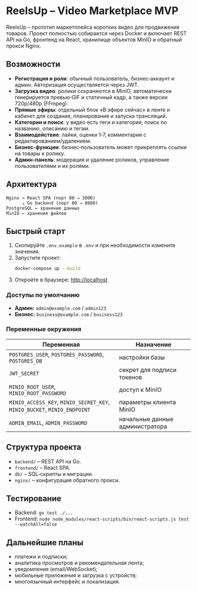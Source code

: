 # ReelsUp – Video Marketplace MVP

ReelsUp – прототип маркетплейса коротких видео для продвижения товаров. Проект полностью собирается через Docker и включает REST API на Go, фронтенд на React, хранилище объектов MinIO и обратный прокси Nginx.

## Возможности
- **Регистрация и роли**: обычный пользователь, бизнес‑аккаунт и админ. Авторизация осуществляется через JWT.
- **Загрузка видео**: ролики сохраняются в MinIO, автоматически генерируется превью‑GIF и статичный кадр, а также версии 720p/480p (FFmpeg).
- **Прямые эфиры**: отдельный блок «В эфире сейчас» в ленте и кабинет для создания, планирования и запуска трансляций.
- **Категории и поиск**: у видео есть теги и категория; поиск по названию, описанию и тегам.
- **Взаимодействие**: лайки, оценки 1‑7, комментарии с редактированием/удалением.
- **Бизнес‑функции**: бизнес‑пользователь может прикреплять ссылки на товары к ролику.
- **Админ‑панель**: модерация и удаление роликов, управление пользователями и их ролями.

## Архитектура
```
Nginx → React SPA (порт 80 → 3000)
      ↘ Go backend (порт 80 → 8080)
PostgreSQL ← хранение данных
MinIO ← хранение файлов
```

## Быстрый старт
1. Скопируйте `.env.example` в `.env` и при необходимости измените значения.
2. Запустите проект:
   ```bash
   docker-compose up --build
   ```
3. Откройте в браузере: [http://localhost](http://localhost)

### Доступы по умолчанию
- **Админ:** `admin@example.com` / `admin123`
- **Бизнес:** `business@example.com` / `business123`

### Переменные окружения
| Переменная | Назначение |
|-----------|------------|
| `POSTGRES_USER`, `POSTGRES_PASSWORD`, `POSTGRES_DB` | настройки базы |
| `JWT_SECRET` | секрет для подписи токенов |
| `MINIO_ROOT_USER`, `MINIO_ROOT_PASSWORD` | доступ к MinIO |
| `MINIO_ACCESS_KEY`, `MINIO_SECRET_KEY`, `MINIO_BUCKET`, `MINIO_ENDPOINT` | параметры клиента MinIO |
| `ADMIN_EMAIL`, `ADMIN_PASSWORD` | начальные данные администратора |

## Структура проекта
- `backend/` – REST API на Go.
- `frontend/` – React SPA.
- `db/` – SQL‑скрипты и миграции.
- `nginx/` – конфигурация обратного прокси.

## Тестирование
- Backend: `go test ./...`
- Frontend: `node node_modules/react-scripts/bin/react-scripts.js test --watchAll=false`

## Дальнейшие планы
- платежи и подписки;
- аналитика просмотров и рекомендательная лента;
- уведомления (email/WebSocket);
- мобильные приложения и загрузка с устройств;
- многоязычный интерфейс и локализация.

